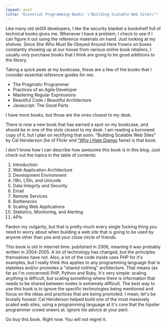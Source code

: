 ```yaml
--- 
layout: post
title: "Essential Programming Books: \"Building Scalable Web Sites\""
---
```

<p>Like many old sk00l developers, I like the security blanket a bookshelf full of technical books gives me.  Whenever I have a problem, I check to see if I can figure it out using the reference materials on hand.  Just looking at my shelves.  Since She Who Must Be Obeyed Around Here frowns on boxes constantly showing up at our house from various online book retailers, I usually only purchase books that I think are going to be good additions to the library.</p>
<p>
Taking a quick peek at my bookcase, these are a few of the books that I consider essential reference guides for me:
<ul>
<li>The Pragmatic Programmer</li>
<li>Practices of an Agile Developer</li>
<li>Mastering Regular Expressions
</li><li>Beautiful Code / Beautiful Architecture</li>
<li>Javascript: The Good Parts</li>
</ul>
I have more books, but those are the ones closest to my desk.
</p>
<p>
There is now a new book that has earned a spot on my bookcase, and should be in one of the slots closest to my desk.  I am reading a borrowed copy of it, but I plan on rectifying that soon.  "Building Scalable Web Sites" by Cal Henderson (he of Flickr and <a href="http://www.youtube.com/watch?v=i6Fr65PFqfk">"Why I Hate Django</a> fame) is that book.
</p>
<p>
I don't know how I can describe how awesome this book is in this blog.  Just check out the topics in the table of contents:
<ol>
<li>Introduction</li>
<li>Web Application Architecture</li>
<li>Development Environment</li>
<li>i18n, L10n, and Unicode</li>
<li>Data Integrity and Security</li>
<li>Email</li>
<li>Remote Services</li>
<li>Bottlenecks</li>
<li>Scaling Web Applications</li>
<li>Statistics, Monitoring, and Alerting</li>
<li>APIs</li>
</ol>
</p>
<p>Pardon my vulgarity, but that is pretty much every single fucking thing you need to worry about when building a web site that is going to be used by anyone other than you and your close circle of friends.
</p>
<p>
This book is old in internet time:  published in 2006, meaning it was probably written in 2004-2005.  A lot of technology has changed, but the principles themselves have not.  Also, a lot of the code inside uses PHP for it's examples, but I really think this applies to any programming language that is stateless and/or promotes a "shared nothing" architecture.  That means (as far as I'm concerned) PHP, Python and Ruby.  It's very simple:  scaling anything is difficult, but scaling something where there is information that needs to be shared between nodes is extremely difficult.   The best way to use this book is to ignore the specific technologies being mentioned and focus on the ideas and practices that are being promoted.  I mean, let's be brutally honest:  Cal Henderson helped build one of the most massively scaled web sites, using a programming language at it's core that the hipster programmer crowd sneers at.  Ignore his advice at your peril.
</p>
<p>
Go buy this book.  Right now.  You will not regret it.
</p>
